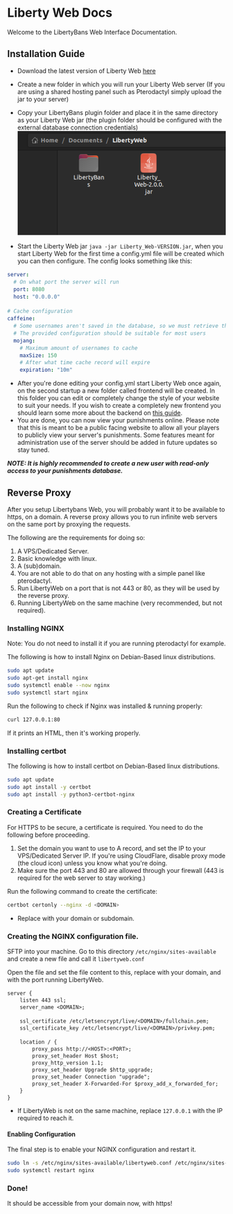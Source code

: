 
# Liberty Web Docs
Welcome to the LibertyBans Web Interface Documentation.

## Installation Guide
- Download the latest version of Liberty Web [here](https://github.com/Dimitri-Bit/Liberty-Bans-Web/releases)
- Create a new folder in which you will run your Liberty Web server (If you are using a shared hosting panel such as Pterodactyl simply upload the jar to your server)
- Copy your LibertyBans plugin folder and place it in the same directory as your Liberty Web jar (the plugin folder should be configured with the external database connection credentials)
![Directory Example Image](img/image_1.png)

- Start the Liberty Web jar `java -jar Liberty_Web-VERSION.jar`, when you start Liberty Web for the first time a config.yml file will be created which you can then configure. The config looks something like this:

```yaml
server:
  # On what port the server will run
  port: 8080
  host: "0.0.0.0"

# Cache configuration
caffeine:
  # Some usernames aren't saved in the database, so we must retrieve them using Mojang's API
  # The provided configuration should be suitable for most users
  mojang:
    # Maximum amount of usernames to cache
    maxSize: 150
    # After what time cache record will expire
    expiration: "10m"
```

- After you're done editing your config.yml start Liberty Web once again, on the second startup a new folder called frontend will be created. In this folder you can edit or completely change the style of your website to suit your needs. If you wish to create a completely new frontend you should learn some more about the backend on [this guide](endpoints.md).
- You are done, you can now view your punishments online. Please note that this is meant to be a public facing website to allow all your players to publicly view your server's punishments. Some features meant for administration use of the server should be added in future updates so stay tuned.

***NOTE: It is highly recommended to create a new user with read-only access to your punishments database.***

## Reverse Proxy

After you setup Libertybans Web, you will probably want it to be available to https, on a domain. A reverse proxy allows you to run infinite web servers on the same port by proxying the requests.

The following are the requirements for doing so:

1. A VPS/Dedicated Server.
2. Basic knowledge with linux.
3. A (sub)domain.
4. You are not able to do that on any hosting with a simple panel like pterodactyl. 
5. Run LibertyWeb on a port that is not 443 or 80, as they will be used by the reverse proxy.
6. Running LibertyWeb on the same machine (very recommended, but not required).

### Installing NGINX

Note: You do not need to install it if you are running pterodactyl for example.

The following is how to install Nginx on Debian-Based linux distributions. 

```sh
sudo apt update
sudo apt-get install nginx
sudo systemctl enable --now nginx
sudo systemctl start nginx
```

Run the following to check if Nginx was installed & running properly:

```sh
curl 127.0.0.1:80
```

If it prints an HTML, then it's working properly.
### Installing certbot
The following is how to install certbot on Debian-Based linux distributions.

```sh
sudo apt update
sudo apt install -y certbot
sudo apt install -y python3-certbot-nginx
```

### Creating a Certificate
For HTTPS to be secure, a certificate is required. You need to do the following before proceeding.

1. Set the domain you want to use to A record, and set the IP to your VPS/Dedicated Server IP. If you're using CloudFlare, disable proxy mode (the cloud icon) unless you know what you're doing.
2. Make sure the port 443 and 80 are allowed through your firewall (443 is required for the web server to stay working.)

Run the following command to create the certificate:

```sh
certbot certonly --nginx -d <DOMAIN>
```
- Replace <DOMAIN> with your domain or subdomain.

### Creating the NGINX configuration file.
SFTP into your machine. Go to this directory `/etc/nginx/sites-available` and create a new file and call it `libertyweb.conf`

Open the file and set the file content to this, replace <DOMAIN> with your domain, and <PORT> with the port running LibertyWeb.

```nginxconf
server {
    listen 443 ssl;
    server_name <DOMAIN>;

    ssl_certificate /etc/letsencrypt/live/<DOMAIN>/fullchain.pem;
    ssl_certificate_key /etc/letsencrypt/live/<DOMAIN>/privkey.pem;

    location / {
        proxy_pass http://<HOST>:<PORT>;
        proxy_set_header Host $host;
        proxy_http_version 1.1;
        proxy_set_header Upgrade $http_upgrade;
        proxy_set_header Connection "upgrade";
        proxy_set_header X-Forwarded-For $proxy_add_x_forwarded_for;
    }
}
```

- If LibertyWeb is not on the same machine, replace `127.0.0.1` with the IP required to reach it.

#### Enabling Configuration
The final step is to enable your NGINX configuration and restart it.

```sh
sudo ln -s /etc/nginx/sites-available/libertyweb.conf /etc/nginx/sites-enabled/libertyweb.conf
sudo systemctl restart nginx
```

### Done!
It should be accessible from your domain now, with https!
